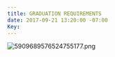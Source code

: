 ```yaml
---
title: GRADUATION REQUIREMENTS
date: 2017-09-21 13:20:00 -07:00
Key: 
---
```


![5909689576524755177.png](/uploads/5909689576524755177.png)